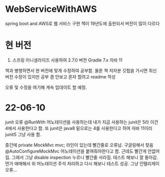 # WebServiceWithAWS

spring boot and AWS로 웹 서비스 구현
책이 19년도에 출판되서 버전이 많이 다르다
# 현 버전
1. 스프링 이니셜라이즈 사용하여 2.7.0 버전 
Gradle 7.x
자바 11

책과 병행하면서 현 버전에 맞게 수정하여 공부함.
물론 책 저자분 깃헙을 가시면 최신 버전 수정이 있지만 공부 겸 안보고 혼자 할려고 readme 작성

오류 및 수정을 여기해 계속 업데이트 할 예정.

# 22-06-10

junit 오류
@RunWith 어노테이션을 사용하는데 내가 지금 사용하는 junit은 5라 이건 4에서 사용한다고 함.
또 junit은 java8 밑으로는 4를 사용한다고 하여 자바 11이라 junit5 그냥 사용 함.

중간에 private MockMvc mvc; 라인이 있는데 빨간줄로 오류남.
구글링해서 찾음 @AutoConfigureMockMvc 어노테이션을 붙여줘야한다고 함.
근데도 빨간게 안없어짐. 그래서 그냥 disable inspection 누르니 빨간줄 사라짐.
테스트 해보니 잘 돌아감. 먼가 애매해서 위 어노테이션 주석 처리하고 다시 해보니 테스트 성공.
그냥 인텔리제이 오류...



